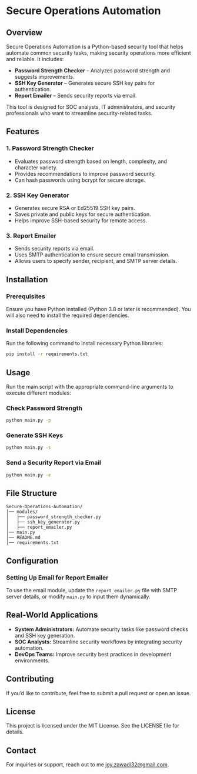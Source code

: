 # Secure Operations Automation

## Overview
Secure Operations Automation is a Python-based security tool that helps automate common security tasks, making security operations more efficient and reliable. It includes:

- **Password Strength Checker** – Analyzes password strength and suggests improvements.
- **SSH Key Generator** – Generates secure SSH key pairs for authentication.
- **Report Emailer** – Sends security reports via email.

This tool is designed for SOC analysts, IT administrators, and security professionals who want to streamline security-related tasks.

## Features
### 1. Password Strength Checker
- Evaluates password strength based on length, complexity, and character variety.
- Provides recommendations to improve password security.
- Can hash passwords using bcrypt for secure storage.

### 2. SSH Key Generator
- Generates secure RSA or Ed25519 SSH key pairs.
- Saves private and public keys for secure authentication.
- Helps improve SSH-based security for remote access.

### 3. Report Emailer
- Sends security reports via email.
- Uses SMTP authentication to ensure secure email transmission.
- Allows users to specify sender, recipient, and SMTP server details.

## Installation
### Prerequisites
Ensure you have Python installed (Python 3.8 or later is recommended). You will also need to install the required dependencies.

### Install Dependencies
Run the following command to install necessary Python libraries:
```sh
pip install -r requirements.txt
```

## Usage
Run the main script with the appropriate command-line arguments to execute different modules:

### Check Password Strength
```sh
python main.py -p
```

### Generate SSH Keys
```sh
python main.py -s
```

### Send a Security Report via Email
```sh
python main.py -e
```

## File Structure
```
Secure-Operations-Automation/
│── modules/
│   ├── password_strength_checker.py
│   ├── ssh_key_generator.py
│   ├── report_emailer.py
│── main.py
│── README.md
│── requirements.txt
```

## Configuration
### Setting Up Email for Report Emailer
To use the email module, update the `report_emailer.py` file with SMTP server details, or modify `main.py` to input them dynamically.

## Real-World Applications
- **System Administrators:** Automate security tasks like password checks and SSH key generation.
- **SOC Analysts:** Streamline security workflows by integrating security automation.
- **DevOps Teams:** Improve security best practices in development environments.

## Contributing
If you’d like to contribute, feel free to submit a pull request or open an issue.

## License
This project is licensed under the MIT License. See the LICENSE file for details.

## Contact
For inquiries or support, reach out to me joy.zawadi32@gmail.com.

